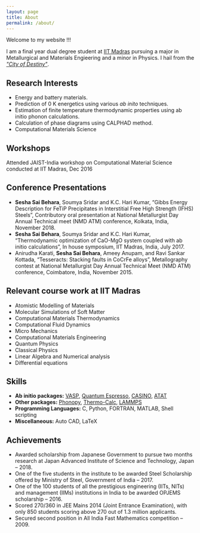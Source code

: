 ```yaml
---
layout: page
title: About
permalink: /about/
---
```

Welcome to my website !!!

I am a final year dual degree student at [IIT Madras](https://www.iitm.ac.in/) pursuing a major in Metallurgical and Materials Engieering and a minor in Physics. I hail from the [*"City of Destiny"*](https://en.wikipedia.org/wiki/Visakhapatnam).

## Research Interests

* Energy and battery materials.
* Prediction of 0 K energetics using various *ab inito* techniques.
* Estimation of finite temperature thermodynamic properties using ab initio phonon calculations.
* Calculation of phase diagrams using CALPHAD method.
* Computational Materials Science

## Workshops
Attended JAIST-India workshop on Computational Material Science conducted at IIT Madras, Dec 2016

## Conference Presentations
* **Sesha Sai Behara**, Soumya Sridar and K.C. Hari Kumar, “Gibbs Energy Description for FeTiP Precipitates in Interstitial Free High Strength (IFHS) Steels”, Contributory oral presentation at National Metallurgist Day Annual Technical meet (NMD ATM) conference, Kolkata, India, November 2018.
* **Sesha Sai Behara**, Soumya Sridar and K.C. Hari Kumar, “Thermodynamic optimization of CaO-MgO system coupled with ab initio calculations”, In house symposium, IIT Madras, India, July 2017.
* Anirudha Karati, **Sesha Sai Behara**, Ameey Anupam, and Ravi Sankar Kottada, “Tesseracts: Stacking faults in CoCrFe alloys”, Metallography contest at National Metallurgist Day Annual Technical Meet (NMD ATM) conference, Coimbatore, India, November 2015.

## Relevant course work at IIT Madras
* Atomistic Modelling of Materials
* Molecular Simulations of Soft Matter
* Computational Materials Thermodynamics
* Computational Fluid Dynamics
* Micro Mechanics
* Computational Materials Engineering
* Quantum Physics
* Classical Physics
* Linear Algebra and Numerical analysis
* Differential equations

## Skills

* **Ab initio packages:** [VASP](https://www.vasp.at/), [Quantum Espresso](https://www.quantum-espresso.org/), [CASINO](https://vallico.net/casinoqmc/), [ATAT](https://www.brown.edu/Departments/Engineering/Labs/avdw/atat/)
* **Other packages:** [Phonopy](https://atztogo.github.io/phonopy/), [Thermo-Calc](https://www.thermocalc.com/), [LAMMPS](https://lammps.sandia.gov/)
* **Programming Languages:** C, Python, FORTRAN, MATLAB, Shell scripting
* **Miscellaneous:** Auto CAD, LaTeX

    
## Achievements

* Awarded scholarship from Japanese Government to pursue two months research at Japan Advanced Institute of Science and Technology, Japan – 2018.
* One of the five students in the institute to be awarded Steel Scholarship offered by Ministry of Steel, Government of India – 2017.
* One of the 100 students of all the prestigious engineering (IITs, NITs) and management (IIMs) institutions in India to be awarded OPJEMS scholarship – 2016.
* Scored 270/360 in JEE Mains 2014 (Joint Entrance Examination), with only 850 students scoring above 270 out of 1.3 million applicants.
* Secured second position in All India Fast Mathematics competition – 2009.
